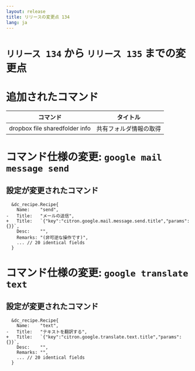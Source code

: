 ```yaml
---
layout: release
title: リリースの変更点 134
lang: ja
---
```


# `リリース 134` から `リリース 135` までの変更点

# 追加されたコマンド


| コマンド                       | タイトル               |
|--------------------------------|------------------------|
| dropbox file sharedfolder info | 共有フォルダ情報の取得 |



# コマンド仕様の変更: `google mail message send`



## 設定が変更されたコマンド


```
  &dc_recipe.Recipe{
  	Name:    "send",
- 	Title:   "メールの送信",
+ 	Title:   `{"key":"citron.google.mail.message.send.title","params":{}}`,
  	Desc:    "",
  	Remarks: "(非可逆な操作です)",
  	... // 20 identical fields
  }
```
# コマンド仕様の変更: `google translate text`



## 設定が変更されたコマンド


```
  &dc_recipe.Recipe{
  	Name:    "text",
- 	Title:   "テキストを翻訳する",
+ 	Title:   `{"key":"citron.google.translate.text.title","params":{}}`,
  	Desc:    "",
  	Remarks: "",
  	... // 20 identical fields
  }
```
